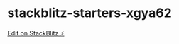 # stackblitz-starters-xgya62

[Edit on StackBlitz ⚡️](https://stackblitz.com/edit/stackblitz-starters-xgya62)